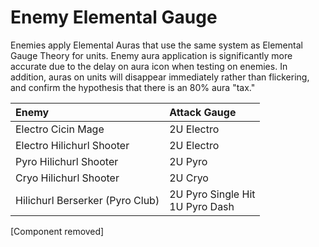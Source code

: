 # Enemy Elemental Gauge

Enemies apply Elemental Auras that use the same system as Elemental Gauge Theory for units. Enemy aura application is significantly more accurate due to the delay on aura icon when testing on enemies. In addition, auras on units will disappear immediately rather than flickering, and confirm the hypothesis that there is an 80% aura "tax."

| Enemy                            | Attack Gauge                          |
| :------------------------------- | :------------------------------------ |
| Electro Cicin Mage               | 2U Electro                            |
| Electro Hilichurl Shooter        | 2U Electro                            |
| Pyro Hilichurl Shooter           | 2U Pyro                               |
| Cryo Hilichurl Shooter           | 2U Cryo                               |
| Hilichurl Berserker (Pyro Club)  | 2U Pyro Single Hit <br/> 1U Pyro Dash |

[Component removed]